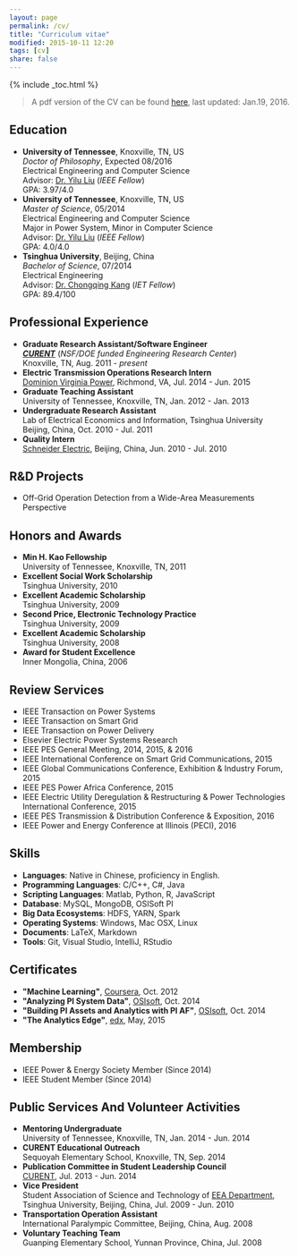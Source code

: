 ```yaml
---
layout: page
permalink: /cv/
title: "Curriculum vitae"
modified: 2015-10-11 12:20
tags: [cv]
share: false
---
```


{% include _toc.html %}

> A pdf version of the CV can be found [here](cv.pdf), last updated: Jan.19, 2016.

## Education
- **University of Tennessee**, Knoxville, TN, US  
  *Doctor of Philosophy*,  Expected 08/2016  
  Electrical Engineering and Computer Science  
  Advisor: [Dr. Yilu Liu](http://www.eecs.utk.edu/people/faculty/liu) (*IEEE Fellow*)  
  GPA: 3.97/4.0  
- **University of Tennessee**, Knoxville, TN, US  
  *Master of Science*, 05/2014  
  Electrical Engineering and Computer Science  
  Major in Power System, Minor in Computer Science  
  Advisor: [Dr. Yilu Liu](http://www.eecs.utk.edu/people/faculty/liu) (*IEEE Fellow*)  
  GPA: 4.0/4.0  
- **Tsinghua University**, Beijing, China  
  *Bachelor of Science*, 07/2014  
  Electrical Engineering  
  Advisor: [Dr. Chongqing Kang](http://www.eea.tsinghua.edu.cn/cn/faculties/cqkang) (*IET Fellow*)  
  GPA: 89.4/100  

## Professional Experience
- **Graduate Research Assistant/Software Engineer**  
  [***CURENT***](http://curent.utk.edu/) (*NSF/DOE funded Engineering Research Center*)  
  Knoxville, TN, Aug. 2011 - *present*  
- **Electric Transmission Operations Research Intern**  
  [Dominion Virginia Power](https://en.wikipedia.org/wiki/Dominion_Resources), Richmond, VA, Jul. 2014 - Jun. 2015  
- **Graduate Teaching Assistant**  
  University of Tennessee, Knoxville, TN, Jan. 2012 - Jan. 2013  
- **Undergraduate Research Assistant**  
  Lab of Electrical Economics and Information, Tsinghua University  
  Beijing, China, Oct. 2010 - Jul. 2011  
- **Quality Intern**  
  [Schneider Electric](http://www.schneider-electric.com/b2b/en/solutions/for-business/smart-cities/explore-our-offer/), Beijing, China, Jun. 2010 - Jul. 2010  

## R&D Projects
- Off-Grid Operation Detection from a Wide-Area Measurements Perspective

## Honors and Awards
- **Min H. Kao Fellowship**  
University of Tennessee, Knoxville, TN, 2011  
- **Excellent Social Work Scholarship**  
Tsinghua University, 2010  
- **Excellent Academic Scholarship**  
Tsinghua University, 2009  
- **Second Price, Electronic Technology Practice**  
Tsinghua University, 2009  
- **Excellent Academic Scholarship**  
Tsinghua University, 2008  
- **Award for Student Excellence**  
Inner Mongolia, China, 2006

## Review Services
- IEEE Transaction on Power Systems
- IEEE Transaction on Smart Grid
- IEEE Transaction on Power Delivery
- Elsevier Electric Power Systems Research
- IEEE PES General Meeting, 2014, 2015, & 2016
- IEEE International Conference on Smart Grid Communications, 2015
- IEEE Global Communications Conference, Exhibition & Industry Forum, 2015
- IEEE PES Power Africa Conference, 2015
- IEEE Electric Utility Deregulation & Restructuring & Power Technologies International Conference, 2015
- IEEE PES Transmission & Distribution Conference & Exposition, 2016
- IEEE Power and Energy Conference at Illinois (PECI), 2016

## Skills
- **Languages**: Native in Chinese, proficiency in English.
- **Programming Languages**: C/C++, C#, Java
- **Scripting Languages**: Matlab, Python, R, JavaScript
- **Database**: MySQL, MongoDB, OSISoft PI
- **Big Data Ecosystems**: HDFS, YARN, Spark
- **Operating Systems**: Windows, Mac OSX, Linux 
- **Documents**: LaTeX, Markdown 
- **Tools**: Git, Visual Studio, IntelliJ, RStudio  

## Certificates
- **"Machine Learning"**, [Coursera](https://www.coursera.org/maestro/api/certificate/get_certificate?course_id=152), Oct. 2012
- **"Analyzing PI System Data"**, [OSIsoft](http://www.osisoft.com/), Oct. 2014  
- **"Building PI Assets and Analytics with PI AF"**, [OSIsoft](http://www.osisoft.com/), Oct. 2014
- **"The Analytics Edge"**, [edx](https://s3.amazonaws.com/verify.edx.org/downloads/5ff3b62349c8439d82cb3600c1f6b1b5/Certificate.pdf), May, 2015  

## Membership
- IEEE Power & Energy Society Member  (Since 2014)
- IEEE Student Member				  (Since 2014)

## Public Services And Volunteer Activities
- **Mentoring Undergraduate**  
  University of Tennessee, Knoxville, TN, Jan. 2014 - Jun. 2014  
- **CURENT Educational Outreach**  
  Sequoyah Elementary School, Knoxville, TN, Sep. 2014  
- **Publication Committee in Student Leadership Council**  
  [CURENT](http://curent.utk.edu), Jul. 2013 - Jun. 2014  
- **Vice President**  
  Student Association of Science and Technology of [EEA Department](http://www.eea.tsinghua.edu.cn/publish/eeaen/index.html), Tsinghua University, Beijing, China, Jul. 2009 - Jun. 2010  
- **Transportation Operation Assistant**  
  International Paralympic Committee, Beijing, China, Aug. 2008  
- **Voluntary Teaching Team**  
  Guanping Elementary School, Yunnan Province, China, Jul. 2008

